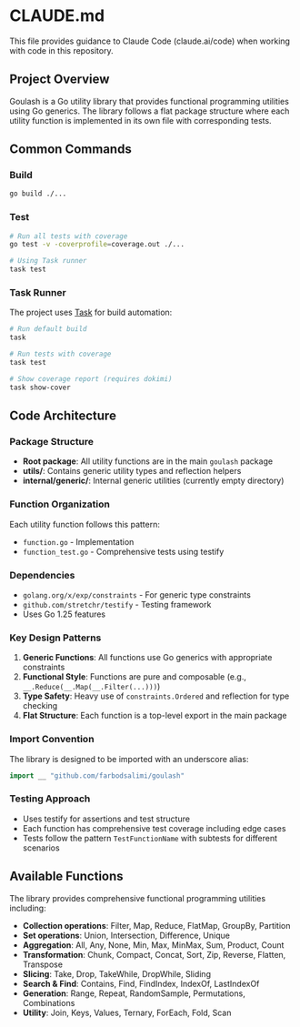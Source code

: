 # CLAUDE.md

This file provides guidance to Claude Code (claude.ai/code) when working with code in this repository.

## Project Overview

Goulash is a Go utility library that provides functional programming utilities using Go generics. The library follows a flat package structure where each utility function is implemented in its own file with corresponding tests.

## Common Commands

### Build
```bash
go build ./...
```

### Test
```bash
# Run all tests with coverage
go test -v -coverprofile=coverage.out ./...

# Using Task runner
task test
```

### Task Runner
The project uses [Task](https://taskfile.dev) for build automation:
```bash
# Run default build
task

# Run tests with coverage
task test

# Show coverage report (requires dokimi)
task show-cover
```

## Code Architecture

### Package Structure
- **Root package**: All utility functions are in the main `goulash` package
- **utils/**: Contains generic utility types and reflection helpers
- **internal/generic/**: Internal generic utilities (currently empty directory)

### Function Organization
Each utility function follows this pattern:
- `function.go` - Implementation
- `function_test.go` - Comprehensive tests using testify

### Dependencies
- `golang.org/x/exp/constraints` - For generic type constraints
- `github.com/stretchr/testify` - Testing framework
- Uses Go 1.25 features

### Key Design Patterns
1. **Generic Functions**: All functions use Go generics with appropriate constraints
2. **Functional Style**: Functions are pure and composable (e.g., `__.Reduce(__.Map(__.Filter(...)))`)
3. **Type Safety**: Heavy use of `constraints.Ordered` and reflection for type checking
4. **Flat Structure**: Each function is a top-level export in the main package

### Import Convention
The library is designed to be imported with an underscore alias:
```go
import __ "github.com/farbodsalimi/goulash"
```

### Testing Approach
- Uses testify for assertions and test structure
- Each function has comprehensive test coverage including edge cases
- Tests follow the pattern `TestFunctionName` with subtests for different scenarios

## Available Functions

The library provides comprehensive functional programming utilities including:
- **Collection operations**: Filter, Map, Reduce, FlatMap, GroupBy, Partition
- **Set operations**: Union, Intersection, Difference, Unique
- **Aggregation**: All, Any, None, Min, Max, MinMax, Sum, Product, Count
- **Transformation**: Chunk, Compact, Concat, Sort, Zip, Reverse, Flatten, Transpose
- **Slicing**: Take, Drop, TakeWhile, DropWhile, Sliding
- **Search & Find**: Contains, Find, FindIndex, IndexOf, LastIndexOf  
- **Generation**: Range, Repeat, RandomSample, Permutations, Combinations
- **Utility**: Join, Keys, Values, Ternary, ForEach, Fold, Scan